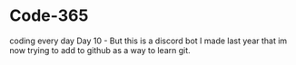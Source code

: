 # Code-365
coding every day 
Day 10 - But this is a discord bot I made last year that im now trying to add to github as a way to learn git. 
